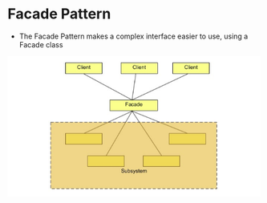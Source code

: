 # Facade Pattern

- The Facade Pattern makes a complex interface easier to use, using a Facade class

![Adapter](facade.PNG)